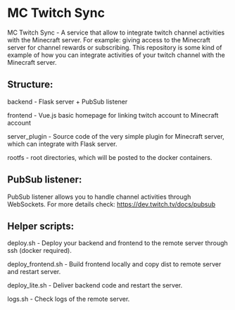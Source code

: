 # MC Twitch Sync
MC Twitch Sync - A service that allow to integrate twitch channel activities with the Minecraft server. For example: giving access to the Minecraft server for channel rewards or subscribing. This repository is some kind of example of how you can integrate activities of your twitch channel with the Minecraft server.

## Structure:
backend - Flask server + PubSub listener

frontend - Vue.js basic homepage for linking twitch account to Minecraft account

server_plugin - Source code of the very simple plugin for Minecraft server, which can integrate with Flask server.

rootfs - root directories, which will be posted to the docker containers.

## PubSub listener:
PubSub listener allows you to handle channel activities through WebSockets. For more details check: https://dev.twitch.tv/docs/pubsub

## Helper scripts:
deploy.sh - Deploy your backend and frontend to the remote server through ssh (docker required).

deploy_frontend.sh - Build frontend locally and copy dist to remote server and restart server.

deploy_lite.sh - Deliver backend code and restart the server.

logs.sh - Check logs of the remote server.
